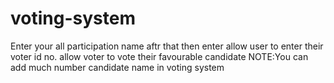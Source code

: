 # voting-system
Enter your all participation name
aftr that then enter allow user to enter their voter id no. 
allow voter to vote their favourable candidate
NOTE:You can add much number candidate name in voting system 
